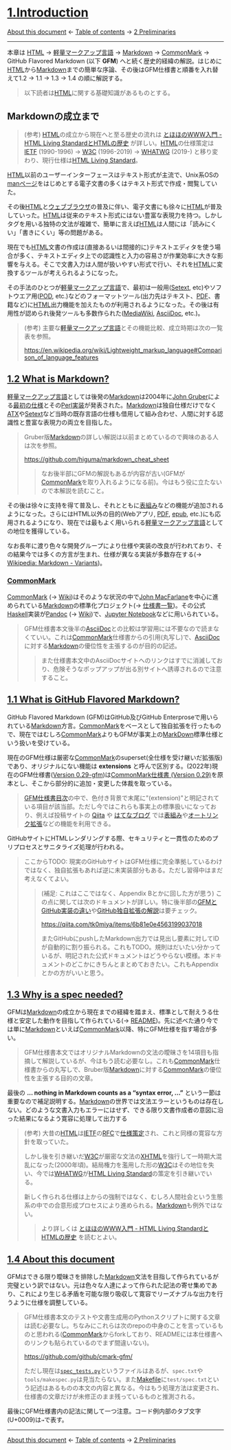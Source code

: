 # [1.Introduction](https://higuma.github.io/github-flabored-markdown/#introduction)


[About this document](README.md)
← [Table of contents](index.md) →
[2 Preliminaries](preliminaries.md)

------------------------------------------------------------------------

本章は [HTML] → [軽量マークアップ言語] → [Markdown] → [CommonMark] → GitHub Flavored Markdown (以下 __GFM__) へと続く歴史的経緯の解説。はじめに[HTML]から[Markdown]までの簡単な序論、その後はGFM仕様書と順番を入れ替えて1.2 → 1.1 → 1.3 → 1.4 の順に解説する。

> 以下読者は[HTML]に関する基礎知識があるものとする。

## Markdownの成立まで

> (参考) [HTML]の成立から現在へと至る歴史の流れは [とほほのWWW入門 - HTML Living StandardとHTMLの歴史](https://www.tohoho-web.com/html/memo/htmlls.htm) が詳しい。[HTML]の仕様策定は [IETF] \(1990-1996) → [W3C] \(1996-2019) → [WHATWG] \(2019-) と移り変わり、現行仕様は[HTML Living Standard]。

[HTML]以前のユーザーインターフェースはテキスト形式が主流で、Unix系OSの[manページ]をはじめとする電子文書の多くはテキスト形式で作成・閲覧していた。

その後[HTML]と[ウェブブラウザ]の普及に伴い、電子文書にも徐々に[HTML]が普及していった。[HTML]は従来のテキスト形式にはない豊富な表現力を持つ。しかしタグを用いる独特の文法が複雑で、簡単に言えば[HTML]は人間には「読みにくい」「書きにくい」等の問題がある。

現在でも[HTML]文書の作成は(直接あるいは間接的に)テキストエディタを使う場合が多く、テキストエディタ上での認識性と入力の容易さが作業効率に大きな影響を与える。そこで文書入力は人間が扱いやすい形式で行い、それを[HTML]に変換するツールが考えられるようになった。

その手法のひとつが[軽量マークアップ言語]で、最初は一般用([Setext], etc)やソフトウエア用([POD], etc.)などのフォーマットツール(出力先はテキスト、[PDF]、書籍など)に[HTML]出力機能を加えたものが利用されるようになった。その後は有用性が認められ後発ツールも多数作られた([MediaWiki], [AsciiDoc], etc.)。

> (参考) 主要な[軽量マークアップ言語]とその機能比較、成立時期は次の一覧表を参照。
> 
> <https://en.wikipedia.org/wiki/Lightweight_markup_language#Comparison_of_language_features>

## [1.2 What is Markdown?](https://higuma.github.io/github-flabored-markdown/#what-is-markdown-)

[軽量マークアップ言語]としては後発の[Markdown]は2004年に[John Gruber](https://en.wikipedia.org/wiki/John_Gruber)による[最初の仕様](https://daringfireball.net/projects/markdown/syntax)とその[Perl実装](https://daringfireball.net/projects/downloads/Markdown_1.0.1.zip)が発表された。[Markdown]は独自仕様だけでなく[ATX]や[Setext]など当時の既存言語の仕様も借用して組み合わせ、人間に対する認識性と豊富な表現力の両立を目指した。

> Gruber版[Markdown]の詳しい解説は以前まとめているので興味のある人は次を参照。
> 
> https://github.com/higuma/markdown_cheat_sheet
> 
> > なお後半部にGFMの解説もあるが内容が古い(GFMが[CommonMark]を取り入れるようになる前)。今はもう役に立たないので本解説を読むこと。

その後は徐々に支持を得て普及し、それとともに[表組み]などの機能が追加されるようになった。さらにはHTML以外の目的(Webアプリ, [PDF], [epub], etc.)にも応用されるようになり、現在では最もよく用いられる[軽量マークアップ言語]としての地位を獲得している。

なお長年に渡り色々な開発グループにより仕様や実装の改良が行われており、その結果今では多くの方言が生まれ、仕様が異なる実装が多数存在する(→ [Wikipedia: Markdown - Variants](https://en.wikipedia.org/wiki/Markdown#Variants))。

### [CommonMark]

[CommonMark] (→ [Wiki](https://en.wikipedia.org/wiki/Markdown#Standardization))はそのような状況の中で[John MacFarlane](John_MacFarlane_(philosopher))を中心に進められている[Markdown]の標準化プロジェクト(→ [仕様書一覧](https://spec.commonmark.org/))。その公式[Haskell]実装が[Pandoc](https://pandoc.org/) (→ [Wiki](https://en.wikipedia.org/wiki/Pandoc))で、[Jupyter Notebook](https://jupyter.org/)などに用いられている。

> GFM仕様書本文後半の[AsciiDoc]との比較は学習用には不要なので読まなくていい。これは[CommonMark]仕様書からの引用(丸写し)で、[AsciiDoc]に対する[Markdown]の優位性を主張するのが目的の記述。
>
> > また仕様書本文中のAsciiDocサイトへのリンクはすでに消滅しており、危険そうなポップアップが出る別サイトへ誘導されるので注意すること。

## [1.1 What is GitHub Flavored Markdown?](https://higuma.github.io/github-flabored-markdown/#what-is-github-flavored-markdown-)

GitHub Flavored Markdown (GFM)はGitHub及びGitHub Enterproseで用いられている[Markdown]方言。[CommonMark]をベースとして独自拡張を行ったもので、現在ではむしろ[CommonMark]よりもGFMが事実上の[MarkDown]標準仕様という扱いを受けている。

現在のGFM仕様は厳密な[CommonMark]のsuperset(全仕様を受け継いだ拡張版)であり、オリジナルにない機能は __extensions__ と呼んで区別する。(2022年)現在のGFM仕様書([Version 0.29-gfm](https://higuma.github.io/github-flabored-markdown/))は[CommonMark仕様書 (Version 0.29)](https://spec.commonmark.org/0.29/)を原本とし、そこから部分的に追加・変更した体裁を取っている。

> [GFM仕様書目次](https://higuma.github.io/github-flabored-markdown/)の中で、色付き背景で末尾に"(extension)"と明記されている項目が該当部。ただし今ではこれらも事実上の標準扱いになっており、例えば投稿サイトの [Qiita](https://qiita.com/) や [はてなブログ](https://hatenablog.com/) では[表組み](leaf-blocks.md#410-tables-extension-)や[オートリンク拡張](inlines.md#69-autolinks-extension-)などの機能を利用できる。

GitHubサイトにHTMLレンダリングする際、セキュリティと一貫性のためのプリプロセスとサニタライズ処理が行われる。

> ここからTODO: 現実のGitHubサイトはGFM仕様に完全準拠しているわけではなく、独自拡張もあれば逆に未実装部分もある。ただし習得中はまだ考えなくてよい。
> 
> > (補足: これはここではなく、Appendix Bとかに回した方が思う) この点に関しては次のドキュメントが詳しい。特に後半部の[GFMとGitHub実装の違い](https://qiita.com/tk0miya/items/6b81e0e4563199037018#githubcom-の動作と合致していない)や[GitHub独自拡張の解説](https://qiita.com/tk0miya/items/6b81e0e4563199037018#gfm-に記載されていない-githubcom-独自のマークアップが存在する)は要チェック。
> > 
> > https://qiita.com/tk0miya/items/6b81e0e4563199037018
> > 
> > またGitHubにpushしたMarkdown出力では見出し要素に対してIDが自動的に割り振られる。これもTODO。規則はだいたい分かっているが、明記された公式ドキュメントはどうやらない模様。本ドキュメントのどこかにきちんとまとめておきたい。これもAppendixとかの方がいいと思う。

## [1.3 Why is a spec needed?](https://higuma.github.io/github-flabored-markdown/#why-is-a-spec-needed-)


GFMは[Markdown]の成立から現在までの経緯を踏まえ、標準として耐えうる仕様と安定した動作を目指して作られている(→ [README](https://github.com/github/cmark-gfm/blob/master/README.md))。先に述べた通り今では単に[Markdown]といえば[CommonMark]以降、特にGFM仕様を指す場合が多い。

> GFM仕様書本文ではオリジナルMarkdownの文法の曖昧さを14項目も指摘して解説しているが、今はもう読む必要なし。これも[CommonMark]仕様書からの丸写しで、Bruber版[Markdown]に対する[CommonMark]の優位性を主張する目的の文章。

最後の __... nothing in Markdown counts as a “syntax error, ...”__ という一節は重要なので補足説明する。[Markdown]の世界では文法エラーというものは存在しない。どのような文書入力もエラーにはせず、できる限り文書作成者の意図に沿った結果になるよう寛容に処理して出力する

> (参考) 大昔の[HTML]は[IETF]の[RFC]で[仕様策定](https://datatracker.ietf.org/doc/html/rfc1945)され、これと同様の寛容な方針を取っていた。
> 
> しかし後を引き継いだ[W3C]が厳密な文法の[XHTML]を強行して一時期大混乱になった(2000年頃)。結局権力を濫用した形の[W3C]はその地位を失い、今では[WHATWG]が[HTML Living Standard]の策定を引き継いでいる。
> 
> 新しく作られる仕様は上からの強制ではなく、むしろ人間社会という生態系の中での合意形成プロセスにより進められる。[Markdown]も例外ではない。
> 
> > より詳しくは [とほほのWWW入門 - HTML Living StandardとHTMLの歴史](https://www.tohoho-web.com/html/memo/htmlls.htm) を読むとよい。

## [1.4 About this document](https://higuma.github.io/github-flabored-markdown/#about-this-document)

GFMはできる限り曖昧さを排除した[Markdown]文法を目指して作られているが完璧という訳ではない。元は色々な人達によって作られた記法の寄せ集めであり、これにより生じる矛盾を可能な限り吸収して寛容でリーズナブルな出力を行うように仕様を調整している。

> GFM仕様書本文のテストや文書生成用のPythonスクリプトに関する文章は読む必要なし。ちなみにこれらは次のrepoの中身のことを言っているものと思われる([CommonMark]からforkしており、READMEには本仕様書へのリンクも貼られているのでまず間違いない)。
> 
> https://github.com/github/cmark-gfm/
> 
> ただし現在は[`spec_tests.py`](https://github.com/github/cmark-gfm/blob/master/test/spec_tests.py)というファイルはあるが、`spec.txt`や`tools/makespec.py`は見当たらない。また[Makefile](https://github.com/github/cmark-gfm/blob/master/Makefile)に`test/spec.txt`という記述はあるものの本文の内容と異なる。今はもう処理方法は変更され、仕様書の文章だけが未修正のまま残っているものと推測される。

最後にGFM仕様書内の記法に関して一つ注意。コード例内部のタブ文字(U+0009)は`→`で表す。

------------------------------------------------------------------------

[About this document](README.md)
← [Table of contents](index.md) →
[2 Preliminaries](preliminaries.md)

[AsciiDoc]: https://en.wikipedia.org/wiki/AsciiDoc
[ATX]: https://en.wikipedia.org/wiki/Aaron_Swartz#atx
[CommonMark]: https://commonmark.org/
[epub]: https://ja.wikipedia.org/wiki/EPUB
[Haskell]: https://ja.wikipedia.org/wiki/Haskell
[HTML]: https://ja.wikipedia.org/wiki/HyperText_Markup_Language
[HTML Living Standard]: https://html.spec.whatwg.org/multipage/
[IETF]: https://datatracker.ietf.org/doc/html/rfc1945
[manページ]: https://ja.wikipedia.org/wiki/Man%E3%83%9A%E3%83%BC%E3%82%B8
[Markdown]: https://ja.wikipedia.org/wiki/Markdown
[MediaWiki]: https://ja.wikipedia.org/wiki/MediaWiki
[PDF]: https://ja.wikipedia.org/wiki/Portable_Document_Format
[POD]: https://ja.wikipedia.org/wiki/Plain_Old_Documentation
[RFC]: https://ja.wikipedia.org/wiki/Request_for_Comments
[Setext]: https://en.wikipedia.org/wiki/Setext
[W3C]: https://www.w3.org/
[WHATWG]: https://whatwg.org/
[XHTML]: https://ja.wikipedia.org/wiki/Extensible_HyperText_Markup_Language
[ウェブブラウザ]: https://ja.wikipedia.org/wiki/ウェブブラウザ
[軽量マークアップ言語]: https://ja.wikipedia.org/wiki/軽量マークアップ言語
[正規表現]: https://developer.mozilla.org/ja/docs/Web/JavaScript/Guide/Regular_Expressions
[表組み]: leaf-blocks.md#410-tables-extension-
